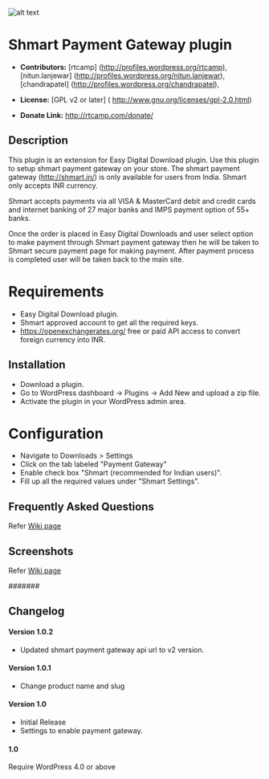 ![alt text](https://plugins.svn.wordpress.org/payment-gateway-easy-digital-downloads-shmart//assets/banner-772x250.png)

# Shmart Payment Gateway plugin #

* **Contributors:** [rtcamp] (http://profiles.wordpress.org/rtcamp), [nitun.lanjewar] (http://profiles.wordpress.org/nitun.lanjewar), [chandrapatel] (http://profiles.wordpress.org/chandrapatel),

* **License:** [GPL v2 or later] ( http://www.gnu.org/licenses/gpl-2.0.html)


* **Donate Link:** http://rtcamp.com/donate/

## Description ##

This plugin is an extension for Easy Digital Download plugin. Use this plugin to setup shmart payment gateway on your store. The shmart payment gateway (http://shmart.in/) is only available for users from India. 
Shmart only accepts INR currency. 

Shmart accepts payments via all VISA & MasterCard debit and credit cards and internet banking of 27 major banks and IMPS payment option of 55+ banks.

Once the order is placed in Easy Digital Downloads and user select option to make payment through Shmart payment gateway then he will be taken to Shmart secure payment page for making payment. After payment process is completed user will be taken back to the main site.


# Requirements #

* Easy Digital Download plugin.
* Shmart approved account to get all the required keys. 
* https://openexchangerates.org/ free or paid API access to convert foreign currency into INR. 

## Installation ##

 * Download a plugin. 
 * Go to WordPress dashboard -> Plugins -> Add New and upload a zip file. 
 * Activate the plugin in your WordPress admin area.

# Configuration #

 * Navigate to Downloads > Settings
 * Click on the tab labeled "Payment Gateway"
 * Enable check box "Shmart (recommended for Indian users)".
 * Fill up all the required values under "Shmart Settings". 
 
## Frequently Asked Questions ##

Refer [Wiki page](https://github.com/rtCamp/payment-gateway-easydigitaldownloads-shmart/wiki)

## Screenshots ##

Refer [Wiki page](https://github.com/rtCamp/payment-gateway-easydigitaldownloads-shmart/wiki)

#######

## Changelog ##

#### Version 1.0.2 ####
* Updated shmart payment gateway api url to v2 version.

#### Version 1.0.1 ####
* Change product name and slug

#### Version 1.0 ####
* Initial Release
* Settings to enable payment gateway.

#### 1.0 ####
Require WordPress 4.0 or above 
